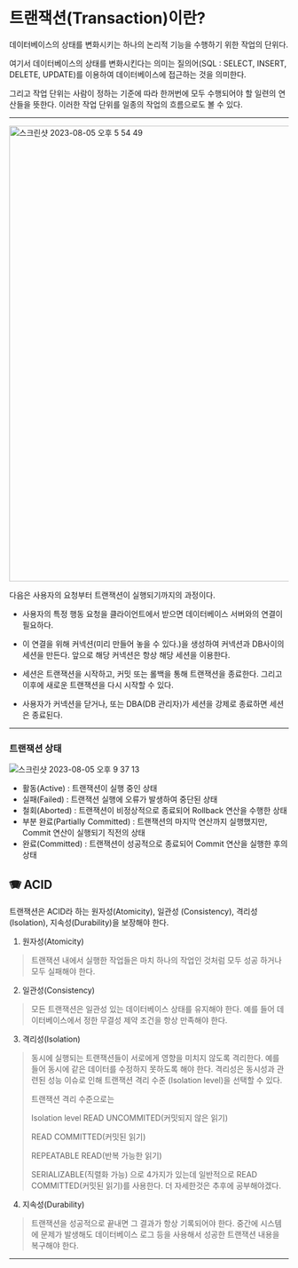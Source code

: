 # 트랜잭션(Transaction)이란?

데이터베이스의 상태를 변화시키는 하나의 논리적 기능을 수행하기 위한 작업의 단위다.

여기서 데이터베이스의 상태를 변화시킨다는 의미는 질의어(SQL : SELECT, INSERT, DELETE, UPDATE)를 이용하여 데이터베이스에 접근하는 것을 의미한다. 

그리고 작업 단위는 사람이 정하는 기준에 따라 한꺼번에 모두 수행되어야 할 일련의 연산들을 뜻한다. 이러한 작업 단위를 일종의 작업의 흐름으로도 볼 수 있다.

---

<img width="821" alt="스크린샷 2023-08-05 오후 5 54 49" src="https://github.com/YongNyeo/TIL/assets/109174778/c9b4db02-19dd-4ee8-ac82-f89d2205cb44">

다음은 사용자의 요청부터 트랜잭션이 실행되기까지의 과정이다.

- 사용자의 특정 행동 요청을 클라이언트에서 받으면 데이터베이스 서버와의 연결이 필요하다.

- 이 연결을 위해 커넥션(미리 만들어 놓을 수 있다.)을 생성하여 커넥션과 DB사이의 세션을 만든다. 앞으로 해당 커넥션은 항상 해당 세션을 이용한다. 

- 세션은 트랜잭션을 시작하고, 커밋 또는 롤백을 통해 트랜잭션을 종료한다. 그리고 이후에 새로운 트랜잭션을 다시 시작할 수 있다.

- 사용자가 커넥션을 닫거나, 또는 DBA(DB 관리자)가 세션을 강제로 종료하면 세션은 종료된다.

---

### 트랜잭션 상태

![스크린샷 2023-08-05 오후 9 37 13](https://github.com/YongNyeo/TIL/assets/109174778/f0c953d8-afa1-426f-abba-7cf660ee4e1c)

- 활동(Active) : 트랜잭션이 실행 중인 상태
- 실패(Failed) : 트랜잭션 실행에 오류가 발생하여 중단된 상태
- 철회(Aborted) : 트랜잭션이 비정상적으로 종료되어 Rollback 연산을 수행한 상태
- 부분 완료(Partially Committed) : 트랜잭션의 마지막 연산까지 실행했지만, Commit 연산이 실행되기 직전의 상태
- 완료(Committed) : 트랜잭션이 성공적으로 종료되어 Commit 연산을 실행한 후의 상태 



## 🪗 ACID 

트랜잭션은 ACID라 하는 원자성(Atomicity), 일관성 (Consistency), 격리성(Isolation), 지속성(Durability)을 보장해야 한다.

1.  원자성(Atomicity)
> 트랜잭션 내에서 실행한 작업들은 마치 하나의 작업인 것처럼 모두 성공 하거나 모두 실패해야 한다.
 
2. 일관성(Consistency)
>모든 트랜잭션은 일관성 있는 데이터베이스 상태를 유지해야 한다. 예를 들어 데이터베이스에서 정한 무결성 제약 조건을 항상 만족해야 한다.

3. 격리성(Isolation)
> 동시에 실행되는 트랜잭션들이 서로에게 영향을 미치지 않도록 격리한다. 예를 들어 동시에 같은 데이터를 수정하지 못하도록 해야 한다. 격리성은 동시성과 관련된 성능 이슈로 인해 트랜잭션 격리 수준 (Isolation level)을 선택할 수 있다.
> 
> 트랜잭션 격리 수준으로는
> 
>  Isolation level READ UNCOMMITED(커밋되지 않은 읽기)
> 
>  READ COMMITTED(커밋된 읽기)
> 
>  REPEATABLE READ(반복 가능한 읽기)
> 
>  SERIALIZABLE(직렬화 가능) 으로 4가지가 있는데 일반적으로 READ COMMITTED(커밋된 읽기)를 사용한다. 더 자세한것은 추후에 공부해야겠다.

4. 지속성(Durability)
> 트랜잭션을 성공적으로 끝내면 그 결과가 항상 기록되어야 한다. 중간에 시스템에 문제가 발생해도 데이터베이스 로그 등을 사용해서 성공한 트랜잭션 내용을 복구해야 한다.

---
